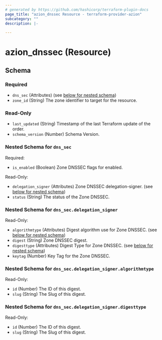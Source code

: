 ```yaml
---
# generated by https://github.com/hashicorp/terraform-plugin-docs
page_title: "azion_dnssec Resource - terraform-provider-azion"
subcategory: ""
description: |-
  
---
```


# azion_dnssec (Resource)





<!-- schema generated by tfplugindocs -->
## Schema

### Required

- `dns_sec` (Attributes) (see [below for nested schema](#nestedatt--dns_sec))
- `zone_id` (String) The zone identifier to target for the resource.

### Read-Only

- `last_updated` (String) Timestamp of the last Terraform update of the order.
- `schema_version` (Number) Schema Version.

<a id="nestedatt--dns_sec"></a>
### Nested Schema for `dns_sec`

Required:

- `is_enabled` (Boolean) Zone DNSSEC flags for enabled.

Read-Only:

- `delegation_signer` (Attributes) Zone DNSSEC delegation-signer. (see [below for nested schema](#nestedatt--dns_sec--delegation_signer))
- `status` (String) The status of the Zone DNSSEC.

<a id="nestedatt--dns_sec--delegation_signer"></a>
### Nested Schema for `dns_sec.delegation_signer`

Read-Only:

- `algorithmtype` (Attributes) Digest algorithm use for Zone DNSSEC. (see [below for nested schema](#nestedatt--dns_sec--delegation_signer--algorithmtype))
- `digest` (String) Zone DNSSEC digest.
- `digesttype` (Attributes) Digest Type for Zone DNSSEC. (see [below for nested schema](#nestedatt--dns_sec--delegation_signer--digesttype))
- `keytag` (Number) Key Tag for the Zone DNSSEC.

<a id="nestedatt--dns_sec--delegation_signer--algorithmtype"></a>
### Nested Schema for `dns_sec.delegation_signer.algorithmtype`

Read-Only:

- `id` (Number) The ID of this digest.
- `slug` (String) The Slug of this digest.


<a id="nestedatt--dns_sec--delegation_signer--digesttype"></a>
### Nested Schema for `dns_sec.delegation_signer.digesttype`

Read-Only:

- `id` (Number) The ID of this digest.
- `slug` (String) The Slug of this digest.


